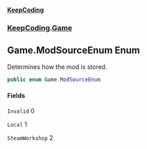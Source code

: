 #### [KeepCoding](index.md 'index')
### [KeepCoding](KeepCoding.md 'KeepCoding').[Game](KeepCoding_Game.md 'KeepCoding.Game')
## Game.ModSourceEnum Enum
Determines how the mod is stored.  
```csharp
public enum Game.ModSourceEnum

```
#### Fields
<a name='KeepCoding_Game_ModSourceEnum_Invalid'></a>
`Invalid` 0  
  
<a name='KeepCoding_Game_ModSourceEnum_Local'></a>
`Local` 1  
  
<a name='KeepCoding_Game_ModSourceEnum_SteamWorkshop'></a>
`SteamWorkshop` 2  
  
